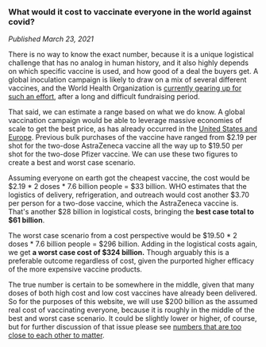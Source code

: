 ### What would it cost to vaccinate everyone in the world against covid?

*Published March 23, 2021*

There is no way to know the exact number, because it is a unique logistical challenge that has no analog in human history, and it also highly depends on which specific vaccine is used, and how good of a deal the buyers get. A global inoculation campaign is likely to draw on a mix of several different vaccines, and the World Health Organization is [currently gearing up for such an effort](https://www.who.int/initiatives/act-accelerator/covax), after a long and difficult fundraising period.

That said, we can estimate a range based on what we do know. A global vaccination campaign would be able to leverage massive economies of scale to get the best price, as has already occurred in the [United States and Europe](https://www.washingtonpost.com/world/eu-coronavirus-vaccines-cheaper-than-united-states/2020/12/18/06677e34-4139-11eb-b58b-1623f6267960_story.html). Previous bulk purchases of the vaccine have ranged from $2.19 per shot for the two-dose AstraZeneca vaccine all the way up to $19.50 per shot for the two-dose Pfizer vaccine. We can use these two figures to create a best and worst case scenario.

Assuming everyone on earth got the cheapest vaccine, the cost would be $2.19 * 2 doses * 7.6 billion people = $33 billion. WHO estimates that the logistics of delivery, refrigeration, and outreach would cost another $3.70 per person for a two-dose vaccine, which the AstraZeneca vaccine is. That's another $28 billion in logistical costs, bringing the **best case total to $61 billion**.

The worst case scenario from a cost perspective would be $19.50 * 2 doses * 7.6 billion people = $296 billion. Adding in the logistical costs again, we get **a worst case cost of $324 billion.** Though arguably this is a preferable outcome regardless of cost, given the purported higher efficacy of the more expensive vaccine products.

The true number is certain to be somewhere in the middle, given that many doses of both high cost and low cost vaccines have already been delivered. So for the purposes of this website, we will use $200 billion as the assumed real cost of vaccinating everyone, because it is roughly in the middle of the best and worst case scenario. It could be slightly lower or higher, of course, but for further discussion of that issue please see [numbers that are too close to each other to matter](https://github.com/MKorostoff/1-pixel-wealth/issues/40#issuecomment-648932718).
